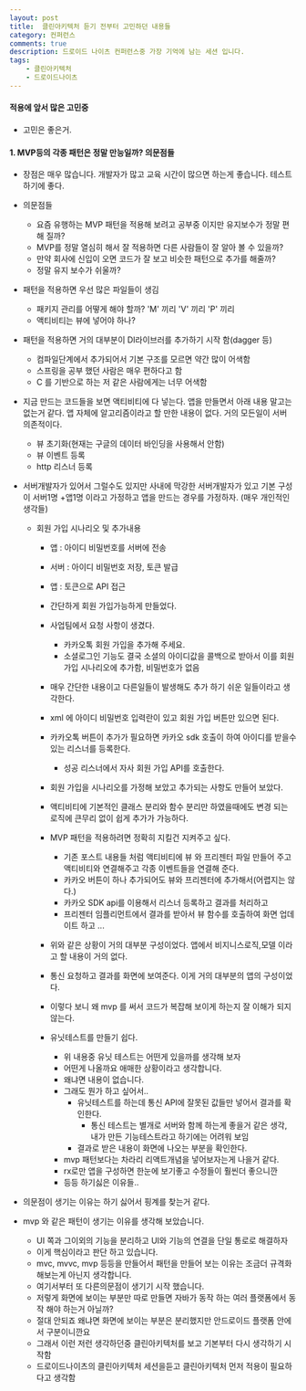 ```yaml
---
layout: post
title:  클린아키텍처 듣기 전부터 고민하던 내용들
category: 컨퍼런스
comments: true
description: 드로이드 나이츠 컨퍼런스중 가장 기억에 남는 세션 입니다.
tags:
    - 클린아키텍처
    - 드로이드나이츠
---
```



#### 적용에 앞서 많은 고민중
  - 고민은 좋은거.

#### 1. MVP등의 각종 패턴은 정말 만능일까? 의문점들
  - 장점은 매우 많습니다. 개발자가 많고 교육 시간이 많으면 하는게 좋습니다. 테스트하기에 좋다.
  - 의문점들 
    - 요즘 유행하는 MVP 패턴을 적용해 보려고 공부중 이지만 유지보수가 정말 편해 질까? 
    - MVP를 정말 열심히 해서 잘 적용하면 다른 사람들이 잘 알아 볼 수 있을까?
    - 만약 회사에 신입이 오면 코드가 잘 보고 비슷한 패턴으로 추가를 해줄까?
    - 정말 유지 보수가 쉬울까?

  - 패턴을 적용하면 우선 많은 파일들이 생김
    - 패키지 관리를 어떻게 해야 할까? 'M' 끼리 'V' 끼리 'P' 끼리
    - 액티비티는 뷰에 넣어야 하나?
  - 패턴을 적용하면 거의 대부분이 DI라이브러를 추가하기 시작 함(dagger 등)
    - 컴파일단계에서 추가되어서 기본 구조를 모르면 약간 많이 어색함
    - 스프링을 공부 했던 사람은 매우 편하다고 함
    - C 를 기반으로 하는 저 같은 사람에게는 너무 어색함
  
  - 지금 만드는 코드들을 보면 액티비티에 다 넣는다. 앱을 만들면서 아래 내용 말고는 없는거 같다. 앱 자체에 알고리즘이라고 할 만한 내용이 없다. 거의 모든일이 서버 의존적이다. 
    - 뷰 초기화(현재는 구글의 데이터 바인딩을 사용해서 안함)
    - 뷰 이벤트 등록
    - http 리스너 등록 

  - 서버개발자가 있어서 그럴수도 있지만 사내에 막강한 서버개발자가 있고 기본 구성이 서버1명 +앱1명 이라고 가정하고 앱을 만드는 경우를 가정하자. (매우 개인적인 생각들) 
  
    - 회원 가입 시나리오 및 추가내용
      - 앱 :  아이디 비밀번호를 서버에 전송 
      - 서버 : 아이디 비밀번호 저장, 토큰 발급
      - 앱 : 토큰으로 API 접근 
      - 간단하게 회원 가입가능하게 만들었다.
      - 사업팀에서 요청 사항이 생겼다.
        - 카카오톡 회원 가입을 추가해 주세요.
        - 소셜로그인 기능도 결국 소셜의 아이디값을 콜백으로 받아서 이를 회원 가입 시나리오에 추가함, 비밀번호가 없음

      - 매우 간단한 내용이고 다른일들이 발생해도 추가 하기 쉬운 일들이라고 생각한다.
      - xml 에 아이디 비밀번호 입력란이 있고 회원 가입 버튼만 있으면 된다.
      - 카카오톡 버튼이 추가가 필요하면 카카오 sdk 호출이 하여 아이디를 받을수 있는 리스너를 등록한다.
        - 성공 리스너에서 자사 회원 가입 API를 호출한다.

      - 회원 가입을 시나리오를 가정해 보았고 추가되는 사항도 만들어 보았다.
      - 액티비티에 기본적인 클래스 분리와 함수 분리만 하였을때에도 변경 되는 로직에 큰무리 없이 쉽게 추가가 가능하다.
      - MVP 패턴을 적용하려면 정확히 지킬건 지켜주고 싶다.  
        - 기존 포스트 내용들 처럼 액티비티에 뷰 와 프리젠터 파일 만들어 주고 액티비티와 연결해주고 각종 이벤트들을 연결해 준다.
        - 카카오 버튼이 하나 추가되어도 뷰와 프리젠터에 추가해서(어렵지는 않다.) 
        - 카카오 SDK api를 이용해서 리스너 등록하고 결과를 처리하고 
        - 프리젠터 임플리먼트에서 결과를 받아서 뷰 함수를 호출하여 화면 업데이트 하고 ...

      - 위와 같은 상황이 거의 대부분 구성이었다. 앱에서 비지니스로직,모델 이라고 할 내용이 거의 없다.
      
      - 통신 요청하고 결과를 화면에 보여준다. 이게 거의 대부분의 앱의 구성이었다.
      - 이렇다 보니 왜 mvp 를 써서 코드가 복잡해 보이게 하는지 잘 이해가 되지 않는다.
      - 유닛테스트를 만들기 쉽다. 
        - 위 내용중 유닛 테스트는 어떤게 있을까를 생각해 보자
        - 어떤게 나올까요 애매한 상황이라고 생각합니다.
        - 왜냐면 내용이 없습니다.
        - 그래도 뭔가 하고 싶어서..
          - 유닛테스트를 하는데 통신 API에 잘못된 값들만 넣어서 결과를 확인한다. 
            - 통신 테스트는 별개로 서버와 함께 하는게 좋을거 같은 생각, 내가 만든 기능테스트라고 하기에는 어려워 보임
          - 결과로 받은 내용이 화면에 나오는 부분을 확인한다.
        - mvp 패턴보다는 차라리 리액트개념을 넣어보자는게 나을거 같다. 
        - rx로만 앱을 구성하면 한눈에 보기좋고 수정들이 훨씬더 좋으니깐
        - 등등 하기싫은 이유들..  
  
  - 의문점이 생기는 이유는 하기 싫어서 핑계를 찾는거 같다.
  - mvp 와 같은 패턴이 생기는 이유를 생각해 보았습니다.
    - UI 쪽과 그이외의 기능을 분리하고 UI와 기능의 연결을 단일 통로로 해결하자
    - 이게 핵심이라고 판단 하고 있습니다.
    - mvc, mvvc, mvp 등등을 만들어서 패턴을 만들어 보는 이유는 조금더 규격화 해보는게 아닌지 생각합니다.
    - 여기서부터 또 다른의문점이 생기기 시작 했습니다.
    - 저렇게 화면에 보이는 부분만 따로 만들면 자바가 동작 하는 여러 플랫폼에서 동작 해야 하는거 아닐까?
    - 절대 안되죠 왜냐면 화면에 보이는 부분은 분리했지만 안드로이드 플랫폼 안에서 구분이니깐요
    - 그래서 이런 저런 생각하던중 클린아키텍처를 보고 기본부터 다시 생각하기 시작함
    - 드로이드나이츠의 클린아키텍처 세션을듣고 클린아키텍처 먼저 적용이 필요하다고 생각함 


